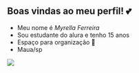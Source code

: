 ## Boas vindas ao meu perfil! 💕
- Meu nome é *Myrella Ferreira* 
- Sou estudante do alura e tenho 15 anos
- Espaço para organização 🌱
- Maua/sp

![](https://tenor.com/pt-BR/view/snsd-gee-kpop-gif-5296958 )

